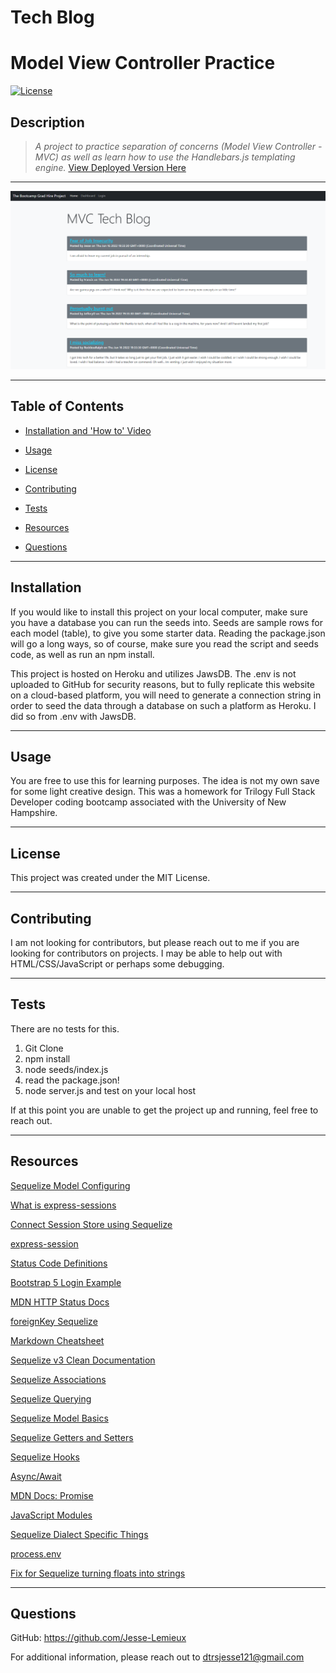 # Tech Blog

# Model View Controller Practice
[![License](https://img.shields.io/badge/License-MIT-brightgreen.svg)](https://opensource.org/licenses/MIT)

## Description 
>*A project to practice separation of concerns (Model View Controller - MVC) as well as learn how to use the Handlebars.js templating engine.*
[View Deployed Version Here](https://glacial-ridge-74364.herokuapp.com/)
-----------

![Screenshot Demo](/images/Screenshot%20(58).png)

-----------
## Table of Contents

* [Installation and 'How to' Video](#installation)

* [Usage](#usage)

* [License](#license)

* [Contributing](#contributing)

* [Tests](#tests)

* [Resources](#resources)

* [Questions](#questions)

-----------
## Installation 
If you would like to install this project on your local computer, make sure you have a database you can run the seeds into. Seeds are sample rows for each model (table), to give you some starter data. Reading the package.json will go a long ways, so of course, make sure you read the script and seeds code, as well as run an npm install.

This project is hosted on Heroku and utilizes JawsDB. The .env is not uploaded to GitHub for security reasons, but to fully replicate this website on a cloud-based platform, you will need to generate a connection string in order to seed the data through a database on such a platform as Heroku. I did so from .env with JawsDB.

-----------

## Usage 
You are free to use this for learning purposes. The idea is not my own save for some light creative design. This was a homework for Trilogy Full Stack Developer coding bootcamp associated with the University of New Hampshire.

-----------

## License 
This project was created under the MIT License.

-----------

## Contributing 
I am not looking for contributors, but please reach out to me if you are looking for contributors on projects. I may be able to help out with HTML/CSS/JavaScript or perhaps some debugging.

-----------

## Tests 
There are no tests for this.
1. Git Clone
2. npm install
3. node seeds/index.js
4. read the package.json!
5. node server.js and test on your local host

If at this point you are unable to get the project up and running, feel free to reach out.

-----------

## Resources
[Sequelize Model Configuring](https://sequelize.org/v5/manual/models-definition.html#configuration)
 
[What is express-sessions](https://alialhaddad.medium.com/the-basics-of-express-sessions-and-why-to-use-it-4acf0b0cbaf1)
 
[Connect Session Store using Sequelize](https://www.npmjs.com/package/connect-session-sequelize)
 
[express-session](https://www.npmjs.com/package/express-session)
 
[Status Code Definitions](https://www.w3.org/Protocols/rfc2616/rfc2616-sec10.html)
 
[Bootstrap 5 Login Example](https://getbootstrap.com/docs/5.0/examples/sign-in/)
 
[MDN HTTP Status Docs](https://developer.mozilla.org/en-US/docs/Web/HTTP/Status/500)
 
[foreignKey Sequelize](https://sequelize.org/master/class/lib/model.js~Model.html#static-method-hasMany)
 
[Markdown Cheatsheet](https://github.com/adam-p/markdown-here/wiki/Markdown-Cheatsheet)
 
[Sequelize v3 Clean Documentation](https://sequelize.org/v3/docs/associations/#:~:text=foreignKey%20will%20allow%20you%20to,key%20in%20the%20through%20relation.&text=Of%20course%20you%20can%20also,Person.)
 
[Sequelize Associations](https://sequelize.org/v3/api/associations/)
 
[Sequelize Querying](https://sequelize.org/v3/docs/querying/)

[Sequelize Model Basics](https://sequelize.org/master/manual/model-basics.html)

[Sequelize Getters and Setters](https://sequelize.org/master/manual/getters-setters-virtuals.html)

[Sequelize Hooks](https://sequelize.org/v3/docs/hooks/)

[Async/Await](https://stackoverflow.com/questions/43422932/async-await-always-returns-promise#:~:text=The%20await%20statement%20operates%20on,resolve%20s%20or%20reject%20s.&text=log%20on%20the%20result%20of,unwrap%20the%20Promise%20for%20you.)

[MDN Docs: Promise](https://developer.mozilla.org/en-US/docs/Web/JavaScript/Reference/Global_Objects/Promise)

[JavaScript Modules](https://stackify.com/node-js-module-exports/#:~:text=Module%20exports%20are%20the%20instruction,to%20access%20the%20exported%20code.)

[Sequelize Dialect Specific Things](https://sequelize.org/master/manual/dialect-specific-things.html)

[process.env](https://codeburst.io/process-env-what-it-is-and-why-when-how-to-use-it-effectively-505d0b2831e7#:~:text=The%20process.,env.)
 
[Fix for Sequelize turning floats into strings](https://github.com/sequelize/sequelize/issues/8019)
 
-----------

## Questions 
GitHub: https://github.com/Jesse-Lemieux

For additional information, please reach out to dtrsjesse121@gmail.com
